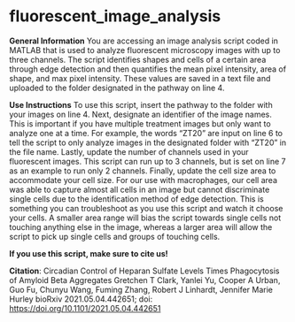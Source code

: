 # fluorescent_image_analysis


**General Information**
You are accessing an image analysis script coded in MATLAB that is used to analyze fluorescent microscopy images with up to three channels. The script identifies shapes and cells of a certain area through edge detection and then quantifies the mean pixel intensity, area of shape, and max pixel intensity. These values are saved in a text file and uploaded to the folder designated in the pathway on line 4. 

**Use Instructions**
To use this script, insert the pathway to the folder with your images on line 4. Next, designate an identifier of the image names. This is important if you have multiple treatment images but only want to analyze one at a time. For example, the words “ZT20” are input on line 6 to tell the script to only analyze images in the designated folder with “ZT20” in the file name. Lastly, update the number of channels used in your fluorescent images. This script can run up to 3 channels, but is set on line 7 as an example to run only 2 channels. Finally, update the cell size area to accommodate your cell size. For our use with macrophages, our cell area was able to capture almost all cells in an image but cannot discriminate single cells due to the identification method of edge detection. This is something you can troubleshoot as you use this script and watch it choose your cells. A smaller area range will bias the script towards single cells not touching anything else in the image, whereas a larger area will allow the script to pick up single cells and groups of touching cells. 


**If you use this script, make sure to cite us!**


**Citation**: Circadian Control of Heparan Sulfate Levels Times Phagocytosis of Amyloid Beta Aggregates
Gretchen T Clark, Yanlei Yu, Cooper A Urban, Guo Fu, Chunyu Wang, Fuming Zhang, Robert J Linhardt, Jennifer Marie Hurley
bioRxiv 2021.05.04.442651; doi: https://doi.org/10.1101/2021.05.04.442651
